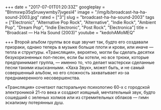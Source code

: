 +++
date = "2017-07-01T01:20:33Z"
googleplay = "Blnmxwp35q5ruwywmby7jvgesl4"
image = "/img/b/broadcast-ha-ha-sound-2003.jpg"
rated = ["3"]
slug = "broadcast-ha-ha-sound-2003"
tags = ["Electronic", "Alternative Pop Rock", "Alternative", "Indie Rock", "Ambient Pop", "Dream Pop", "Indie Electronic", "Post Rock", "Electronica"]
title = "Broadcast — Ha Ha Sound (2003)"
youtube = "kedohAMoMEQ"

+++
Второй альбом группы все еще звучит так, будто его создавали призраки, однако теперь в&nbsp;музыке больше плоти и&nbsp;крови, или иначе&nbsp;&mdash; тепла и&nbsp;структуры. &laquo;Трансляция&raquo;, вероятно, могли&nbsp;бы сделать десятки безукоризненных поп-песен, если&nbsp;бы хотели, но&nbsp;все трюки, которые предпринимает группа,&nbsp;&mdash; именно&nbsp;то, что делает мастерски сделанные песни такими изысканными. &laquo;Хаха Звук&raquo;, может быть, и&nbsp;не&nbsp;самый совершенный альбом, но&nbsp;его сложность захватывает из-за преднамеренного несовершенства. 

&laquo;Трансляция&raquo; сочетают пасторальную психологию 60-х с&nbsp;городской электроникой 21-го века и&nbsp;создают изящный, мечтательный звук, будто сошедший с&nbsp;зеленых холмов или из&nbsp;стремительных облаков&nbsp;&mdash; гимн эскапизму потерянных душ.